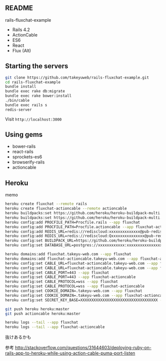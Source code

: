 README
---

rails-fluxchat-example

- Rails 4.2
- ActionCable
- ES6
- React
- Flux (Alt)

## Starting the servers

```bash
git clone https://github.com/takeyuweb/rails-fluxchat-example.git
cd rails-fluxchat-example
bundle install
bundle exec rake db:migrate
bundle exec rake bower:install
./bin/cable
bundle exec rails s
redis-server
```

Visit `http://localhost:3000`


## Using gems

- bower-rails
- react-rails
- sprockets-es6
- browserify-rails
- actioncable

## Heroku

memo

```bash
heroku create fluxchat --remote rails
heroku create fluxchat-actioncable --remote actioncable
heroku buildpacks:set https://github.com/heroku/heroku-buildpack-multi.git --app fluxchat
heroku buildpacks:set https://github.com/heroku/heroku-buildpack-multi.git --app fluxchat-actioncable
heroku config:add PROCFILE_PATH=Procfile.rails --app fluxchat
heroku config:add PROCFILE_PATH=Procfile.actioncable --app fluxchat-actioncable
heroku config:add REDIS_URL=redis://rediscloud:xxxxxxxxxxxxxx@pub-redis-18876.us-east-1-2.4.ec2.garantiadata.com:18876 --app fluxchat
heroku config:add REDIS_URL=redis://rediscloud:Qxxxxxxxxxxxxxxx@pub-redis-18876.us-east-1-2.4.ec2.garantiadata.com:18876 --app fluxchat-actioncable
heroku config:set BUILDPACK_URL=https://github.com/heroku/heroku-buildpack-multi.git --app fluxchat-actioncable
heroku config:set DATABASE_URL=postgres://xxxxxxxxxxxx:xxxxxxxxxxxxxxxxxxxxxxxx@ec2-50-16-229-89.compute-1.amazonaws.com:5432/xxxxxxxxxxxxxxxxxxx --app fluxchat-actioncable

heroku domains:add fluxchat.takeyu-web.com --app fluxchat
heroku domains:add fluxchat-actioncable.takeyu-web.com --app fluxchat-actioncable
heroku config:set CABLE_URL=fluxchat-actioncable.takeyu-web.com --app fluxchat
heroku config:set CABLE_URL=fluxchat-actioncable.takeyu-web.com --app fluxchat-actioncable
heroku config:set CABLE_PORT=443 --app fluxchat
heroku config:set CABLE_PORT=443 --app fluxchat-actioncable
heroku config:set CABLE_PROTOCOL=wss --app fluxchat
heroku config:set CABLE_PROTOCOL=wss --app fluxchat-actioncable
heroku config:set COOKIE_DOMAIN=.takeyu-web.com --app fluxchat
heroku config:set COOKIE_DOMAIN=.takeyu-web.com --app fluxchat-actioncable
heroku config:set SECRET_KEY_BASE=XXXXXXXXXXXXXXXXXXXXXXXXXXXXXXXXXXX --app fluxchat-actioncable

git push heroku heroku:master
git push actioncable heroku:master

heroku logs --tail --app fluxchat
heroku logs --tail --app fluxchat-actioncable
```

抜けあるかも

参考 http://stackoverflow.com/questions/31644603/deploying-ruby-on-rails-app-to-heroku-while-using-action-cable-puma-port-listen

